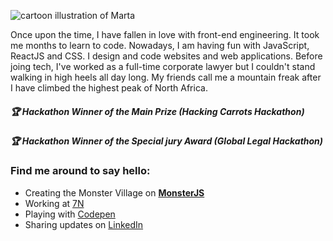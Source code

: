 <img src="https://raw.githubusercontent.com/martatomchuck/martatomchuck/master/images/Marta.svg" alt="cartoon illustration of Marta"></img>

Once upon the time, I have fallen in love with front-end engineering. It took me months to learn to code. Nowadays, I am having fun with JavaScript, ReactJS and CSS. I design and code websites and web applications. Before joing tech, I've worked as a full-time corporate lawyer but I couldn't stand walking in high heels all day long. My friends call me a mountain freak after I have climbed the highest peak of North Africa. 

##### :trophy: Hackathon Winner of the Main Prize (Hacking Carrots Hackathon)
##### :trophy: Hackathon Winner of the Special jury Award (Global Legal Hackathon)

### Find me around to say hello:
- Creating the Monster Village on **[MonsterJS](http://monsterjs.com)** 
- Working at [7N](https://www.7n.com/) 
- Playing with [Codepen](https://codepen.io/martatomchuck) 
- Sharing updates on [LinkedIn](https://linkedin.com/in/martatomczakcv) 
